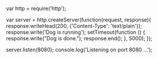 var http = require('http');

var server = http.createServer(function(request, response){
    response.writeHead(200, {'Content-Type': 'text/plain'});
    response.write('Dog is running');
    setTimeout(function () {
        response.write("Dog is done.");
        response.end();
    }, 5000);
});

server.listen(8080);
console.log('Listening on port 8080 ...');